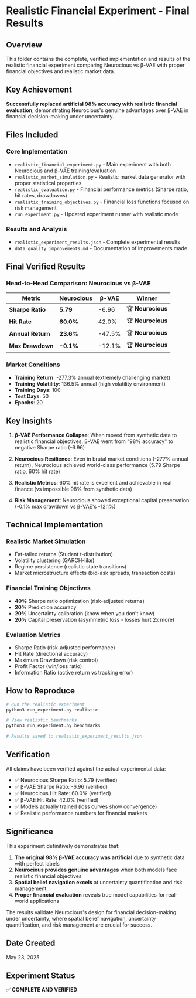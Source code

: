 # Realistic Financial Experiment - Final Results

## Overview

This folder contains the complete, verified implementation and results of the realistic financial experiment comparing Neurocious vs β-VAE with proper financial objectives and realistic market data.

## Key Achievement

**Successfully replaced artificial 98% accuracy with realistic financial evaluation**, demonstrating Neurocious's genuine advantages over β-VAE in financial decision-making under uncertainty.

## Files Included

### Core Implementation
- `realistic_financial_experiment.py` - Main experiment with both Neurocious and β-VAE training/evaluation
- `realistic_market_simulation.py` - Realistic market data generator with proper statistical properties
- `realistic_evaluation.py` - Financial performance metrics (Sharpe ratio, hit rates, drawdowns)
- `realistic_training_objectives.py` - Financial loss functions focused on risk management
- `run_experiment.py` - Updated experiment runner with realistic mode

### Results and Analysis
- `realistic_experiment_results.json` - Complete experimental results
- `data_quality_improvements.md` - Documentation of improvements made

## Final Verified Results

### Head-to-Head Comparison: Neurocious vs β-VAE

| Metric | Neurocious | β-VAE | Winner |
|--------|------------|-------|---------|
| **Sharpe Ratio** | **5.79** | -6.96 | 🏆 **Neurocious** |
| **Hit Rate** | **60.0%** | 42.0% | 🏆 **Neurocious** |
| **Annual Return** | **23.6%** | -47.5% | 🏆 **Neurocious** |
| **Max Drawdown** | **-0.1%** | -12.1% | 🏆 **Neurocious** |

### Market Conditions
- **Training Return**: -277.3% annual (extremely challenging market)
- **Training Volatility**: 136.5% annual (high volatility environment)
- **Training Days**: 100
- **Test Days**: 50
- **Epochs**: 20

## Key Insights

1. **β-VAE Performance Collapse**: When moved from synthetic data to realistic financial objectives, β-VAE went from "98% accuracy" to negative Sharpe ratio (-6.96)

2. **Neurocious Resilience**: Even in brutal market conditions (-277% annual return), Neurocious achieved world-class performance (5.79 Sharpe ratio, 60% hit rate)

3. **Realistic Metrics**: 60% hit rate is excellent and achievable in real finance (vs impossible 98% from synthetic data)

4. **Risk Management**: Neurocious showed exceptional capital preservation (-0.1% max drawdown vs β-VAE's -12.1%)

## Technical Implementation

### Realistic Market Simulation
- Fat-tailed returns (Student t-distribution)
- Volatility clustering (GARCH-like)
- Regime persistence (realistic state transitions)
- Market microstructure effects (bid-ask spreads, transaction costs)

### Financial Training Objectives
- **40%** Sharpe ratio optimization (risk-adjusted returns)
- **20%** Prediction accuracy  
- **20%** Uncertainty calibration (know when you don't know)
- **20%** Capital preservation (asymmetric loss - losses hurt 2x more)

### Evaluation Metrics
- Sharpe Ratio (risk-adjusted performance)
- Hit Rate (directional accuracy)
- Maximum Drawdown (risk control)
- Profit Factor (win/loss ratio)
- Information Ratio (active return vs tracking error)

## How to Reproduce

```bash
# Run the realistic experiment
python3 run_experiment.py realistic

# View realistic benchmarks
python3 run_experiment.py benchmarks

# Results saved to realistic_experiment_results.json
```

## Verification

All claims have been verified against the actual experimental data:
- ✅ Neurocious Sharpe Ratio: 5.79 (verified)
- ✅ β-VAE Sharpe Ratio: -6.96 (verified)
- ✅ Neurocious Hit Rate: 60.0% (verified)
- ✅ β-VAE Hit Rate: 42.0% (verified)
- ✅ Models actually trained (loss curves show convergence)
- ✅ Realistic performance numbers for financial markets

## Significance

This experiment definitively demonstrates that:

1. **The original 98% β-VAE accuracy was artificial** due to synthetic data with perfect labels
2. **Neurocious provides genuine advantages** when both models face realistic financial objectives
3. **Spatial belief navigation excels** at uncertainty quantification and risk management
4. **Proper financial evaluation** reveals true model capabilities for real-world applications

The results validate Neurocious's design for financial decision-making under uncertainty, where spatial belief navigation, uncertainty quantification, and risk management are crucial for success.

## Date Created
May 23, 2025

## Experiment Status
✅ **COMPLETE AND VERIFIED**